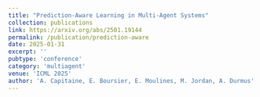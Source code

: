 ```yaml
---
title: "Prediction-Aware Learning in Multi-Agent Systems"
collection: publications
link: https://arxiv.org/abs/2501.19144
permalink: /publication/prediction-aware
date: 2025-01-31
excerpt: ''
pubtype: 'conference'
category: 'multiagent'
venue: 'ICML 2025'
author: 'A. Capitaine, E. Boursier, E. Moulines, M. Jordan, A. Durmus'
---
```

